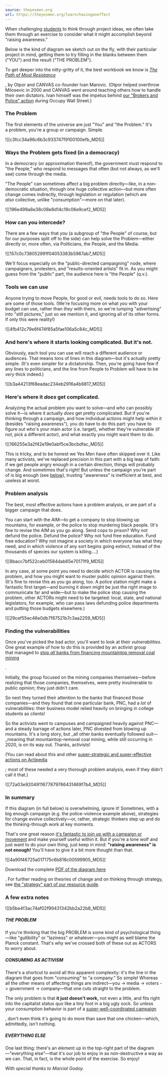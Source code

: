 ```yaml
---
source: theyesmen.org
url: https://theyesmen.org/learn/havinganeffect
---
```


When challenging [students](https://theyesmen.org/learn/study) to think through project ideas, we often take them through an exercise to consider what it might accomplish beyond "raising awareness."

Below is the kind of diagram we sketch out on the fly, with their particular project in mind, getting them to try filling in the blanks between them ("YOU") and the result ("THE PROBLEM").

To get deeper into the nitty-gritty of it, the best workbook we know is _<u><a href="https://www.nonviolent-conflict.org/path-most-resistance-step-by-step-guide-planning-nonviolent-campaigns/" target="_blank">The Path of Most Resistance</a></u>_

_<u>,</u>_ by Otpor and CANVAS co-founder Ivan Marovic. (Otpor helped overthrow Milosevic in 2000 and CANVAS went around teaching others how to handle their own dictators. Ivan himself was the impetus behind [our "Brokers and Police" action](https://theyesmen.org/project/brokersandpolice/behindthecurtain) during Occupy Wall Street.)

### The Problem

The first elements of the universe are just "You" and "the Problem." It's a problem, you're a group or campaign. Simple.

![[c3fcc34a96c6b3c933747f9100100efb_MD5]]

### Ways the Problem gets fixed (in a democracy)

In a democracy (or approximation thereof), the government must respond to "the People," who respond to messages that often (but not always, as we'll see) come through the media.

"The People" can sometimes affect a big problem directly—like, in a non-democratic situation, through one huge collective action—but more often change comes indirectly, through legislation or regulation (which are _also_ collective, unlike "consumption"—more on that later).

![[196e499a8e38c08e8d14c19c06e9cef2_MD5]]

### How can you intercede?

There are a few ways that _you_ (a subgroup of "the People" of course, but for our purposes split off to the side) can help solve the Problem—either directly or, more often, via Politicians, the People, and the Media.

![[157c0c738052991f04053383b5987ab7_MD5]]

We'll focus especially on the "public-directed campaigning" node, where campaigners, protesters, and "results-oriented artists" fit in. As you might guess from the "public" part, the audience here is "the People" (q.v.).

### Tools we can use

Anyone trying to move People, for good or evil, needs tools to do so. Here are some of those tools. (We're focusing more on what _you_ with your budget can use, rather than _they_ with theirs, so we're lumping "advertising" into "still pictures," just so we mention it, and ignoring all of its other forms. If only this were reality!)

![[4fb412c79e6f474f85a5fae106a5c84c_MD5]]

### And here's where it starts looking complicated. But it's not.

Obviously, each tool you can use will reach a different audience or audiences. That means tons of lines in this diagram—but it's actually pretty simple. (It's even simpler for a dictatorship. Then, you're going have few if any lines to politicians, and the line from People to Problem will have to be _very_ thick indeed.)

![[b3a44213f68eadac234eb2916a4b6817_MD5]]

### Here's where it _does_ get complicated.

Analyzing the actual problem you want to solve—and _who_ can possibly solve it—is where it actually _does_ get pretty complicated. But if you're thinking through a campaign, and how individual actions might help within it (besides "raising awareness"), you do have to do this part: you have to figure out who's your main actor (i.e. target), whether they're vulnerable (if not, pick a different actor), and what exactly you might want them to do.

![[166255e3a2f42e19e0abf5ce3bcbdfac_MD5]]

This is tricky, and to be honest we Yes Men have often skipped over it. Like many activists, we've replaced precision in this part with a big leap of faith: if we get people angry enough in a certain direction, things will probably change. And sometimes that's right! But unless the campaign you're part of is big enough (see [below](https://theyesmen.org/learn/havinganeffect#ignoreit)), trusting "awareness" is inefficient at best, and useless at worst.

### Problem analysis

The best, most effective actions have a problem analysis, or are part of a bigger campaign that does.

You can start with the AIM—to get a company to stop blowing up mountains, for example, or the police to stop murdering black people. (It's fine to revise the AIM as you go along. Send cops to prison? Why not defund the police. Defund the police? Why not fund free education. Fund free education? Why not imagine a society in which everyone has what they need, and in which violence of any sort begins going extinct, instead of the thousands of species our system is killing....)

![[8bacc7bf522ceb01584dab65e70171f9_MD5]]

In any case, at some point you need to decide which ACTOR is causing the problem, and how you might want to muster public opinion against them. (It's fine to revise this as you go along, too. A police station might make a fantastic first target—and burning it down might be just the right image to communicate far and wide—but to make the police stop causing the problem, other ACTORs might need to be targeted: local, state, and national legislators, for example, who can pass laws defunding police departments and putting those budgets elsewhere.)

![[29cef55ec46e0db7f87521b7c3aa2259_MD5]]

### Finding the vulnerabilities

Once you've picked the bad actor, you'll want to look at their _vulnerabilities_. One great example of how to do this is provided by an activist group that managed to [stop _all_ banks from financing mountaintop removal coal mining](https://actipedia.org/project/small-group-forces-pnc-stop-financing-mountaintop-removal)

.

Initially, the group focused on the mining companies themselves—before realizing that those companies, themselves, were pretty invulnerable to public opinion; they just didn't care. 

So next they turned their attention to the banks that financed those companies—and they found that one particular bank, PNC, had a _lot_ of vulnerabilities: their business model relied heavily on bringing in college students as clients!

So the activists went to campuses and campaigned heavily against PNC—and a steady barrage of actions later, PNC divested from blowing up mountains. It's a long story, but _all other banks eventually followed suit—_meaning that mountaintop-removal coal mining, while still occurring in 2020, is on its way out. Thanks, activists!

(You can read about this and other [super-strategic and super-effective actions on Actipedia](https://actipedia.org/projects/most-effective)

; most of these needed a very thorough problem analysis, even if they didn't call it that.) 

![[72a03e9204911677879766431469f7b4_MD5]]

### In summary

If this diagram (in full below) is overwhelming, ignore it! Sometimes, with a big enough campaign (e.g. the police-violence example above), strategies for change evolve collectively—or, rather, strategic thinkers step up and do the thinking-through work at key moments.

That's one great reason [it's fantastic to join up with a campaign or movement](https://theyesmen.org/insights/take-your-lead-movement) and make yourself useful within it. But if you're a lone wolf and just want to do your own thing, just keep in mind: **"raising awareness" is not enough!** You'll have to give it a bit more thought than that.

![[4a90f46725a017175c6b818c00599905_MD5]]

Download the complete [PDF of the diagram here](https://theyesmen.org/sites/default/files/2020-06/theoryofchange.pdf)

. For further reading on theories of change and on thinking through strategy, see [the "strategy" part of our resource guide](https://theyesmen.org/school/resources#thinkingaboutho).

### A few extra notes

![[b5be4f3ac74af02f99431342bb2a22b8_MD5]]

##### **THE PROBLEM**

If you're thinking that the big PROBLEM is some kind of psychological thing—like "gullibility" or "laziness" or whatever—you might as well blame the Planck constant. That's why we've crossed both of these out as ACTORS to worry about.

##### **CONSUMING AS ACTIVISM**

There's a shortcut to avoid all this apparent complexity: it's the line in the diagram that goes from "consuming" to "a company." So simple! Whereas all the other means of affecting things are indirect—you -> media -> voters -> government -> company—that one cuts straight to the problem.

The only problem is that **it just doesn't work,** not even a little, and fits right into the capitalist status quo like a tiny foot in a big ugly sock. So unless your consumption behavior is part of a [super-well-coordinated campaign](https://ufw.org/1965-1970-delano-grape-strike-boycott/)

, don't even think it's going to do more than save that one chicken—which, admittedly, isn't nothing.

##### **EVERYTHING ELSE**

One last thing: there's an element up in the top-right part of the diagram—"everything else"—that it's our job to enjoy in as non-destructive a way as we can. That, in fact, is the whole point of the exercise. So enjoy!

_With special thanks to Marcial Godoy._
